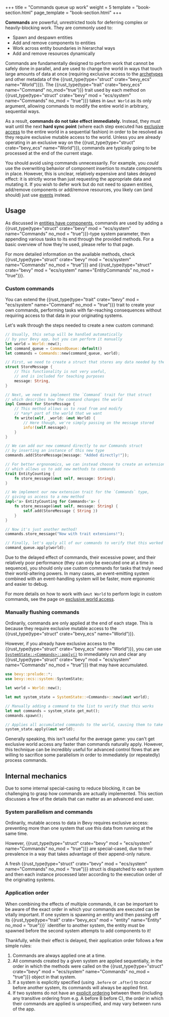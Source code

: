 +++
title = "Commands queue up work"
weight = 5
template = "book-section.html"
page_template = "book-section.html"
+++

**Commands** are powerful, unrestricted tools for deferring complex or heavily-blocking work.
They are commonly used to:

- Spawn and despawn entities
- Add and remove components to entities
- Work across entity boundaries in hierarchal ways
- Add and remove resources dynamically

Commands are fundamentally designed to perform work that cannot be safely done in parallel, and are used to change the world in ways that touch large amounts of data at once (requiring exclusive access to the [archetypes](../../game-logic/system-ordering/_index.md) and other metadata of the {{rust_type(type="struct" crate="bevy_ecs" name="World")}}).
The {{rust_type(type="trait" crate="bevy_ecs" name="Command" no_mod="true")}} trait used by each method on {{rust_type(type="struct" crate="bevy" mod = "ecs/system" name="Commands" no_mod = "true")}} takes in `&mut World` as its only argument, allowing commands to modify the entire world in arbitrary, sequential ways.

As a result, **commands do not take effect immediately.**
Instead, they must wait until the next **hard sync point** (where each step executed has  [exclusive access](../exclusive-world-access/_index.md) to the entire world in a sequential fashion) in order to be resolved as they require exclusive mutable access to the world.
Unless you are already operating in an exclusive way on the {{rust_type(type="struct" crate="bevy_ecs" name="World")}}, commands are typically going to be processed at the end of the current stage.

You should avoid using commands unnecessarily.
For example, you *could* use the overwriting behavior of component insertion to mutate components in place.
However, this is unclear, relatively expensive and takes delayed effect: it is strictly worse than just requesting the appropriate data and mutating it.
If you wish to defer work but do not need to spawn entities, add/remove components or add/remove resources, you likely can (and should) just use [events](../../game-logic/events/_index.md) instead.

## Usage

As discussed in [entities have components](../entities-components/_index.md), commands are used by adding a {{rust_type(type="struct" crate="bevy" mod = "ecs/system" name="Commands" no_mod = "true")}}-type system parameter, then appending various tasks to its end through the provided methods.
For a basic overview of how they're used, please refer to that page.

For more detailed information on the available methods, check {{rust_type(type="struct" crate="bevy" mod = "ecs/system" name="Commands" no_mod = "true")}} and {{rust_type(type="struct" crate="bevy" mod = "ecs/system" name="EntityCommands" no_mod = "true")}}.

### Custom commands

You can extend the {{rust_type(type="trait" crate="bevy" mod = "ecs/system" name="Command" no_mod = "true")}} trait to create your own commands, performing tasks with far-reaching consequences without requiring access to that data in your originating systems.

Let's walk through the steps needed to create a new custom command:

```rust
// Usually, this setup will be handled automatically
// by your Bevy app, but you can perform it manually
let world = World::new();
let command_queue = CommandQueue::default()
let commands = Commands::new(command_queue, world);

// First, we need to create a struct that stores any data needed by the command
struct StoreMessage {
    // This functionality is not very useful,
    // and is included for teaching purposes
    message: String,
}

// Next, we need to implement the `Command` trait for that struct
// which describes how the command changes the world
impl Command for StoreMessage {
    // This method allows us to read from and modify
    // *any* part of the world that we want
    fn write(self, _world: &mut World) {
        // Here though, we're simply passing on the message stored
        info!(self.message);
    }
}

// We can add our new command directly to our Commands struct
// by inserting an instance of this new type
commands.add(StoreMessage{message: "Added directly!"});

// For better ergnonomics, we can instead choose to create an extension trait,
// which allows us to add new methods to commands
trait EntityCounting {
    fn store_message(&mut self, message: String);
}

// We implement our new extension trait for the `Commands` type,
// giving us access to a new method
impl<'a> EntityCounting for Commands<'a> {
    fn store_message(&mut self, message: String) {
        self.add(StoreMessage { String })
    }
}

// Now it's just another method!
commands.store_message("Now with trait extensions!");

// Finally, let's apply all of our commands to verify that this worked as we hoped
command_queue.apply(world);
```

Due to the delayed effect of commands, their excessive power, and their relatively poor performance (they can only be executed one at a time in sequence), you should only use custom commands for tasks that truly need their world-altering powers.
In many cases, an event-emitting system combined with an event-handling system will be faster, more ergonomic and easier to debug.

For more details on how to work with `&mut World` to perform logic in custom commands, see the page on [exclusive world access](../exclusive-world-access/_index.md).

### Manually flushing commands

Ordinarily, commands are only applied at the end of each stage.
This is because they require exclusive mutable access to the {{rust_type(type="struct" crate="bevy_ecs" name="World")}}.

However, if you already have exclusive access to the {{rust_type(type="struct" crate="bevy_ecs" name="World")}}, you can use [`SystemState::<Commands>::apply()`](https://docs.rs/bevy/latest/bevy/ecs/system/struct.SystemState#method.apply) to immediately run and clear any {{rust_type(type="struct" crate="bevy" mod = "ecs/system" name="Commands" no_mod = "true")}} that may have accumulated.

```rust
use bevy::prelude::*;
use bevy::ecs::system::SystemState;

let world = World::new();

let mut system_state = SystemState::<Commands>::new(&mut world);

// Manually adding a command to the list to verify that this works
let mut commands = system_state.get_mut();
commands.spawn();

// Applies all accumulated commands to the world, causing them to take immediate effect
system_state.apply(&mut world);
```

Generally speaking, this isn't useful for the average game: you can't get exclusive world access any faster than commands naturally apply.
However, this technique can be incredibly useful for advanced control flows that are willing to sacrifice some parallelism in order to immediately (or repeatedly) process commands.

## Internal mechanics

Due to some internal special-casing to reduce blocking, it can be challenging to grasp how commands are actually implemented.
This section discusses a few of the details that can matter as an advanced end user.

### System parallelism and commands

Ordinarily, mutable access to data in Bevy requires exclusive access: preventing more than one system that use this data from running at the same time.

However, {{rust_type(type="struct" crate="bevy" mod = "ecs/system" name="Commands" no_mod = "true")}} are special-cased, due to their prevalence in a way that takes advantage of their append-only nature.

A fresh {{rust_type(type="struct" crate="bevy" mod = "ecs/system" name="Commands" no_mod = "true")}} struct is dispatched to each system and then each instance processed later according to the execution order of the originating systems.

### Application order

When combining the effects of multiple commands, it can be important to be aware of the exact order in which your commands are executed can be vitally important.
If one system is spawning an entity and then passing off its {{rust_type(type="trait" crate="bevy_ecs" mod = "entity" name="Entity" no_mod = "true")}}` identifier to another system, the entity must be spawned before the second system attempts to add components to it!

Thankfully, while their effect is delayed, their application order follows a few simple rules:

1. Commands are always applied one at a time.
2. All commands created by a given system are applied sequentially, in the order in which the methods were called on the {{rust_type(type="struct" crate="bevy" mod = "ecs/system" name="Commands" no_mod = "true")}} object in that system.
3. If a system is explicitly specified (using `.before` or `.after`) to occur before another system, its commands will always be applied first.
4. If two systems do not have an [explicit ordering](../../game-logic/system-ordering/_index.md) between them (including any transitive ordering from e.g. A before B before C), the order in which their commands are applied is unspecified, and may vary between runs of the app.
